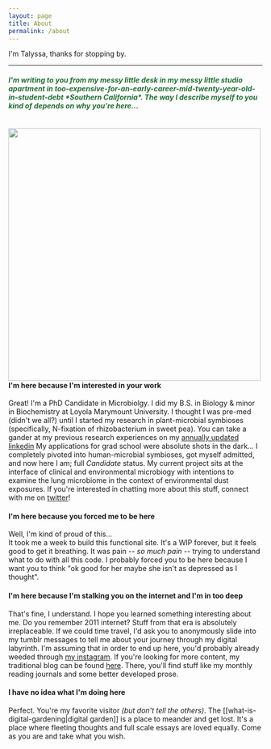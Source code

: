 ```yaml
---
layout: page
title: About
permalink: /about
---
```

I'm Talyssa, thanks for stopping by. 
<br> 
  <hr> 
<h4 style="color:#206e31"><i>I'm writing to you from my messy little desk in my messy little studio apartment in too-expensive-for-an-early-career-mid-twenty-year-old-in-student-debt *Southern California*. The way I describe myself to you kind of depends on why you're here...</i></h4> <br> <img src="/assets/aboutme.png" align=left style="height:500px;">

#### I'm here because I'm interested in your work
Great! I'm a PhD Candidate in Microbiolgy. I did my B.S. in Biology & minor in Biochemistry at Loyola Marymount University. I thought I was pre-med (didn't we all?) until I started my research in plant-microbial symbioses (specifically, N-fixation of rhizobacterium in sweet pea). You can take a gander at my previous research experiences on my [annually updated linkedin](https://www.linkedin.com/in/talyssa-topacio-190012147/) My applications for grad school were absolute shots in the dark... I completely pivoted into human-microbial symbioses, got myself admitted, and now here I am; full *Candidate* status. My current project sits at the interface of clinical and environmental microbiogy with intentions to examine the lung microbiome in the context of environmental dust exposures. If you're interested in chatting more about this stuff, connect with me on [twitter](https://twitter.com/T4LYSSA)!

#### I'm here because you forced me to be here
Well, I'm kind of proud of this... <br>
  It took me a week to build this functional site. It's a WIP forever, but it feels good to get it breathing. It was pain -- *so much pain* -- trying to understand what to do with all this code. I probably forced you to be here because I want you to think "ok good for her maybe she isn't as depressed as I thought".
  
#### I'm here because I'm stalking you on the internet and I'm in too deep
That's fine, I understand. I hope you learned something interesting about me. Do you remember 2011 internet? Stuff from that era is absolutely irreplaceable. If we could time travel, I'd ask you to anonymously slide into my tumblr messages to tell me about your journey through my digital labyrinth. I'm assuming that in order to end up here, you'd probably already weeded through [my instagram](https://instagram.com/talyssa.jpg). If you're looking for more content, my traditional blog can be found [here](https://geminiworms.weebly.com). There, you'll find stuff like my monthly reading journals and some better developed prose.

#### I have no idea what I'm doing here
Perfect. You're my favorite visitor *(but don't tell the others)*. The [[what-is-digital-gardening|digital garden]] is a place to meander and get lost. It's a place where fleeting thoughts and full scale essays are loved equally. Come as you are and take what you wish.   

